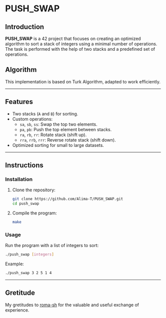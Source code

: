 # PUSH_SWAP

## Introduction

**PUSH_SWAP** is a 42 project that focuses on creating an optimized algorithm to sort a stack of integers using a minimal number of operations. The task is performed with the help of two stacks and a predefined set of operations.

## Algorithm

This implementation is based on Turk Algorithm, adapted to work efficiently.

---

## Features

- Two stacks (`A` and `B`) for sorting.
- Custom operations:
  - `sa`, `sb`, `ss`: Swap the top two elements.
  - `pa`, `pb`: Push the top element between stacks.
  - `ra`, `rb`, `rr`: Rotate stack (shift up).
  - `rra`, `rrb`, `rrr`: Reverse rotate stack (shift down).
- Optimized sorting for small to large datasets.

---

## Instructions

### Installation

1. Clone the repository:
   ```bash
   git clone https://github.com/Alima-T/PUSH_SWAP.git
   cd push_swap
   ```
2. Compile the program:
   ```bash
   make
   ```

### Usage

Run the program with a list of integers to sort:
```bash
./push_swap [integers]
```
Example:
```bash
./push_swap 3 2 5 1 4
```
---

## Gretitude

My gretitudes to [roma-sh](https://github.com/roma-sh) for the valuable and useful exchange of experience.
